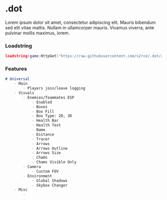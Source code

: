 # .dot
Lorem ipsum dolor sit amet, consectetur adipiscing elit. Mauris bibendum sed elit vitae mattis. Nullam in ullamcorper mauris. Vivamus viverra, ante pulvinar mollis maximus, lorem.

### Loadstring
```lua
loadstring(game:HttpGet("https://raw.githubusercontent.com/s2rce/.dot/2b9eb371d96a5b3c717991dfa037a9c2418cded5/loader.lua"))()
```

### Features
```markdown
# Universal
    - Main
        - Players join/leave logging
    - Visuals
        - Enemies/Teammates ESP
            - Enabled
            - Boxes
            - Box Fill
            - Box Type: 2D, 3D
            - Health Bar
            - Health Text
            - Name
            - Distance
            - Tracer
            - Arrows
            - Arrows Outline
            - Arrows Size
            - Chams
            - Chams Visible Only
        - Camera
            - Custom FOV
        - Environment
            - Global Shadows
            - Skybox Changer
    - Misc
        - 
```
